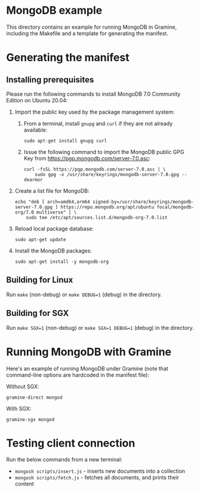 # MongoDB example

This directory contains an example for running MongoDB in Gramine, including the
Makefile and a template for generating the manifest.

# Generating the manifest

## Installing prerequisites

Please run the following commands to install MongoDB 7.0 Community Edition on Ubuntu 20.04:

1. Import the public key used by the package management system:

    1. From a terminal, install `gnupg` and `curl` if they are not already available:
       ```
       sudo apt-get install gnupg curl
       ```

    2. Issue the following command to import the MongoDB public GPG Key from
       https://pgp.mongodb.com/server-7.0.asc:
       ```
       curl -fsSL https://pgp.mongodb.com/server-7.0.asc | \
           sudo gpg -o /usr/share/keyrings/mongodb-server-7.0.gpg --dearmor
        ```

2. Create a list file for MongoDB:
   ```
   echo "deb [ arch=amd64,arm64 signed-by=/usr/share/keyrings/mongodb-server-7.0.gpg ] https://repo.mongodb.org/apt/ubuntu focal/mongodb-org/7.0 multiverse" | \
       sudo tee /etc/apt/sources.list.d/mongodb-org-7.0.list
   ```

3. Reload local package database:
   ```
   sudo apt-get update
   ```

4. Install the MongoDB packages:
   ```
   sudo apt-get install -y mongodb-org
   ```

## Building for Linux

Run `make` (non-debug) or `make DEBUG=1` (debug) in the directory.

## Building for SGX

Run `make SGX=1` (non-debug) or `make SGX=1 DEBUG=1` (debug) in the directory.

# Running MongoDB with Gramine

Here's an example of running MongoDB under Gramine (note that command-line options are hardcoded in
the manifest file):

Without SGX:
```
gramine-direct mongod
```

With SGX:
```
gramine-sgx mongod
```

# Testing client connection

Run the below commands from a new terminal:

- `mongosh scripts/insert.js` - inserts new documents into a collection
- `mongosh scripts/fetch.js` - fetches all documents, and prints their content
